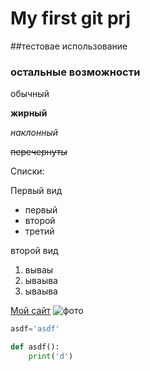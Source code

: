 # My first git prj

##тестовае использование


### остальные возможности

обычный

**жирный**

*наклонный*

~~перечернуты~~

Списки:

Первый вид
* первый
* второй
* третий

второй вид
1. вываы
2. ываыва
3. ываыва


[Мой сайт](http://gredi.narod.ru)
![фото](http://gredi.narod.ru/pic/bannerabout.gif)

```python
asdf='asdf'

def asdf():
    print('d')
```